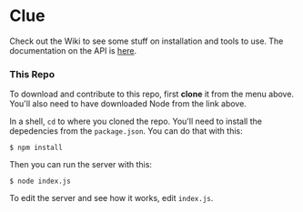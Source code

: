 # Clue

Check out the Wiki to see some stuff on installation and tools to use.
The documentation on the API is [here](https://lucene.apache.org/solr/guide/7_2/query-syntax-and-parsing.html).

### This Repo

To download and contribute to this repo, first **clone** it from the
menu above. You'll also need to have downloaded Node from the link above.

In a shell, `cd` to where you cloned the repo. You'll need to install the
depedencies from the `package.json`. You can do that with this:

```shell
$ npm install
```

Then you can run the server with this:

```shell
$ node index.js
```

To edit the server and see how it works, edit `index.js`.

